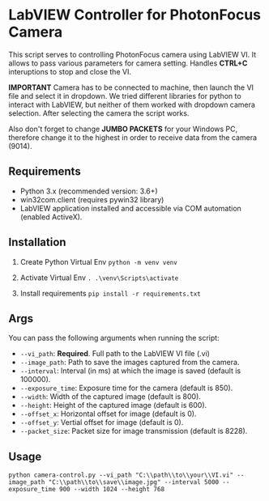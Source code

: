 # LabVIEW Controller for PhotonFocus Camera
This script serves to controlling PhotonFocus camera using LabVIEW VI. It allows to pass various parameters for camera setting. Handles **CTRL+C** interuptions to stop and close the VI.

**IMPORTANT** 
Camera has to be connected to machine, then launch the VI file and select it in dropdown. We tried different libraries for python to interact with LabVIEW, but neither of them worked with dropdown camera selection. After selecting the camera the script works.

Also don't forget to change **JUMBO PACKETS** for your Windows PC, therefore change it to the highest in order to receive data from the camera (9014).

## Requirements
- Python 3.x (recommended version: 3.6+)
- win32com.client (requires pywin32 library)
- LabVIEW application installed and accessible via COM automation (enabled ActiveX).

## Installation
1. Create Python Virtual Env
`python -m venv venv`

2. Activate Virtual Env
`. .\venv\Scripts\activate`

3. Install requirements
`pip install -r requirements.txt`

## Args
You can pass the following arguments when running the script:
- `--vi_path`: **Required**. Full path to the LabVIEW VI file (.vi)
- `--image_path`: Path to save the images captured from the camera.
- `--interval`: Interval (in ms) at which the image is saved (default is 100000).
- `--exposure_time`: Exposure time for the camera (default is 850).
- `--width`: Width of the captured image (default is 800).
- `--height`: Height of the captured image (default is 600).
- `--offset_x`: Horizontal offset for image (default is 0).
- `--offset_y`: Vertial offset for image (default is 0).
- `--packet_size`: Packet size for image transmission (default is 8228).

## Usage
`python camera-control.py --vi_path "C:\\path\\to\\your\\VI.vi" --image_path "C:\\path\\to\\save\\image.jpg" --interval 5000 --exposure_time 900 --width 1024 --height 768`

